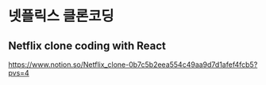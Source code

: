 # 넷플릭스 클론코딩
## Netflix clone coding with React

https://www.notion.so/Netflix_clone-0b7c5b2eea554c49aa9d7d1afef4fcb5?pvs=4
